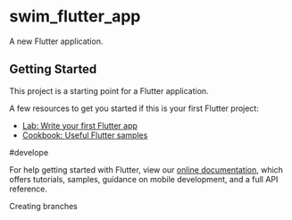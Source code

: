 # swim_flutter_app

A new Flutter application.

## Getting Started

This project is a starting point for a Flutter application.

A few resources to get you started if this is your first Flutter project:

- [Lab: Write your first Flutter app](https://flutter.dev/docs/get-started/codelab)
- [Cookbook: Useful Flutter samples](https://flutter.dev/docs/cookbook)

#develope

For help getting started with Flutter, view our
[online documentation](https://flutter.dev/docs), which offers tutorials,
samples, guidance on mobile development, and a full API reference.

Creating branches
